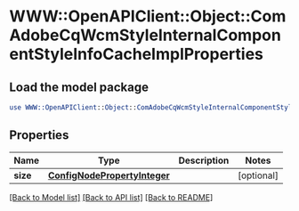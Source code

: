 # WWW::OpenAPIClient::Object::ComAdobeCqWcmStyleInternalComponentStyleInfoCacheImplProperties

## Load the model package
```perl
use WWW::OpenAPIClient::Object::ComAdobeCqWcmStyleInternalComponentStyleInfoCacheImplProperties;
```

## Properties
Name | Type | Description | Notes
------------ | ------------- | ------------- | -------------
**size** | [**ConfigNodePropertyInteger**](ConfigNodePropertyInteger.md) |  | [optional] 

[[Back to Model list]](../README.md#documentation-for-models) [[Back to API list]](../README.md#documentation-for-api-endpoints) [[Back to README]](../README.md)


